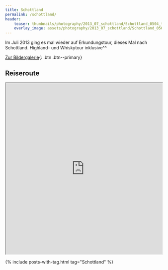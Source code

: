 ```yaml
---
title: Schottland
permalink: /schottland/
header:
    teaser: thumbnails/photography/2013_07_schottland/Schottland_0504_tonemapped.jpg
    overlay_image: assets/photography/2013_07_schottland/Schottland_0504_tonemapped.jpg
---
```


Im Juli 2013 ging es mal wieder auf Erkundungstour, dieses Mal nach Schottland. Highland- und Whiskytour inklusive^^

[Zur Bildergalerie](/photography/schottland-2013/){: .btn .btn--primary}

## Reiseroute
<iframe src="https://www.google.com/maps/d/u/0/embed?mid=13M0bhnclOXshJVWDQx-L2Q3Suqd-Yi-e" width="100%" height="550px"></iframe>

{% include posts-with-tag.html tag="Schottland" %}

